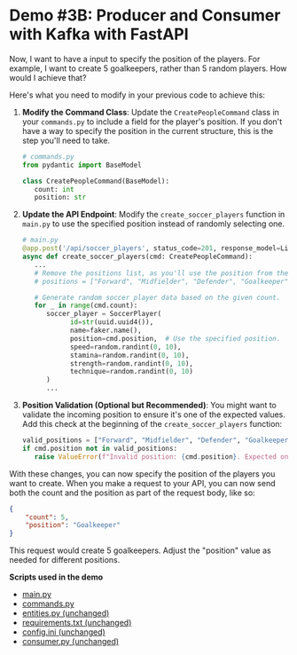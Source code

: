 # Demo #3B: Producer and Consumer with Kafka with FastAPI


Now, I want to have a input to specify the position of the players. For example, I want to create 5 goalkeepers, rather than 5 random players.  How would I achieve that?

Here's what you need to modify in your previous code to achieve this:

1. **Modify the Command Class**:
   Update the `CreatePeopleCommand` class in your `commands.py` to include a field for the player's position. If you don't have a way to specify the position in the current structure, this is the step you'll need to take.

      ```python
      # commands.py
      from pydantic import BaseModel

      class CreatePeopleCommand(BaseModel):
         count: int
         position: str
      ```

2. **Update the API Endpoint**:
   Modify the `create_soccer_players` function in `main.py` to use the specified position instead of randomly selecting one.

      ```python
      # main.py
      @app.post('/api/soccer_players', status_code=201, response_model=List[SoccerPlayer])
      async def create_soccer_players(cmd: CreatePeopleCommand):
         ...
         # Remove the positions list, as you'll use the position from the cmd parameter
         # positions = ["Forward", "Midfielder", "Defender", "Goalkeeper"]

         # Generate random soccer player data based on the given count.
         for _ in range(cmd.count):
            soccer_player = SoccerPlayer(
                  id=str(uuid.uuid4()), 
                  name=faker.name(), 
                  position=cmd.position,  # Use the specified position.
                  speed=random.randint(0, 10),
                  stamina=random.randint(0, 10),
                  strength=random.randint(0, 10),
                  technique=random.randint(0, 10)
            )
            ...
      ```

3. **Position Validation (Optional but Recommended)**:
   You might want to validate the incoming position to ensure it's one of the expected values. Add this check at the beginning of the `create_soccer_players` function:

      ```python
      valid_positions = ["Forward", "Midfielder", "Defender", "Goalkeeper"]
      if cmd.position not in valid_positions:
         raise ValueError(f"Invalid position: {cmd.position}. Expected one of {valid_positions}.")
      ```

With these changes, you can now specify the position of the players you want to create. When you make a request to your API, you can now send both the count and the position as part of the request body, like so:

```json
{
    "count": 5,
    "position": "Goalkeeper"
}
```

This request would create 5 goalkeepers. Adjust the "position" value as needed for different positions.

**Scripts used in the demo**

- [main.py](../assets/msds-demo3-additional/main.py)
- [commands.py](../assets/msds-demo3-additional/commands.py)
- [entities.py (unchanged)](../assets/msds-demo3-additional/entities.py)
- [requirements.txt (unchanged)](../assets/msds-demo3-additional/requirements.txt)
- [config.ini (unchanged)](../assets/msds-demo3-additional/config.ini)
- [consumer.py (unchanged)](../assets/msds-demo3-additional/consumer.py)